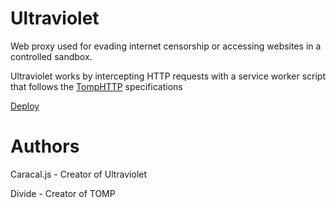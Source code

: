 # Ultraviolet
Web proxy used for evading internet censorship or accessing websites in a controlled sandbox.

Ultraviolet works by intercepting HTTP requests with a service worker script that follows the [TompHTTP](https://github.com/tomphttp) specifications



[Deploy](https://github.com/titaniumnetwork-dev/uv-app)


# Authors

Caracal.js - Creator of Ultraviolet

Divide - Creator of TOMP
